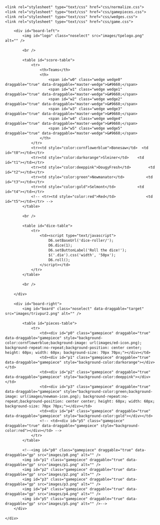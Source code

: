 <!DOCTYPE html>
<html lang="en">
<head>
    <meta charset="UTF-8">
    <title>Expendables Trivial Pursuit</title>

    <link rel="stylesheet" type="text/css" href="css/normalize.css">
    <link rel="stylesheet" type="text/css" href="css/gamepieces.css">
    <link rel="stylesheet" type="text/css" href="css/wedges.css">
    <link rel="stylesheet" type="text/css" href="css/game.css">

</head>
<body>
  <div id="window-container">
    <div id="game-container">

        <div id="board-left">
            <img id="logo" class="noselect" src="images/tpelogo.png" alt="" />

            <br />

            <table id="score-table">
                <tr>
                    <th>Teams</th>
                    <th>
                        <span id="w0" class="wedge wedge0" draggable="true" data-draggable="master-wedge">&#9660;</span>
                        <span id="w1" class="wedge wedge1" draggable="true" data-draggable="master-wedge">&#9660;</span>
                        <span id="w2" class="wedge wedge2" draggable="true" data-draggable="master-wedge">&#9660;</span>
                        <span id="w3" class="wedge wedge3" draggable="true" data-draggable="master-wedge">&#9660;</span>
                        <span id="w4" class="wedge wedge4" draggable="true" data-draggable="master-wedge">&#9660;</span>
                        <span id="w5" class="wedge wedge5" draggable="true" data-draggable="master-wedge">&#9660;</span>
                    </th>
                </tr>
                <tr><td style="color:cornflowerblue">Bonesaw</td>  <td id="t0"></td></tr>
                <tr><td style="color:darkorange">Sleiner</td>    <td id="t1"></td></tr>
                <tr><td style="color:deeppink">DougyFresh</td>        <td id="t2"></td></tr>
                <tr><td style="color:green">Newmanator</td>          <td id="t3"></td></tr>
                <tr><td style="color:gold">Selmont</td>          <td id="t4"></td></tr>
                <!-- <tr><td style="color:red">Red</td>              <td id="t5"></td></tr> -->
            </table>

            <br />

            <table id="dice-table">
                <tr>
                    <td><script type="text/javascript">
                        D6.setBaseUrl('dice-roller/');
                        D6.dice(1);
                        D6.setButtonLabel('Roll the dice!');
                        $('.die').css('width', '50px');
                        D6.roll();
                    </script></td>
                </tr>
            </table>

            <br />

        </div>

        <div id="board-right">
            <img id="board" class="noselect" data-draggable="target" src="images/trivpur2.png" alt="" />

            <table id="pieces-table">
                <tr>
                    <td><div id="p0" class="gamepiece" draggable="true" data-draggable="gamepiece" style="background-color:cornflowerblue;background-image: url(images/ed-icon.png); background-repeat:no-repeat;background-position: center center; height: 60px; width: 60px; background-size: 70px 70px;"></div></td>
                    <td><div id="p1" class="gamepiece" draggable="true" data-draggable="gamepiece" style="background-color:darkorange"></div></td>
                    <td><div id="p2" class="gamepiece" draggable="true" data-draggable="gamepiece" style="background-color:deeppink"></div></td>
                    <td><div id="p3" class="gamepiece" draggable="true" data-draggable="gamepiece" style="background-color:green;background-image: url(images/newman-icon.png); background-repeat:no-repeat;background-position: center center; height: 60px; width: 60px; background-size: 70px 70px;"></div></td>
                    <td><div id="p4" class="gamepiece" draggable="true" data-draggable="gamepiece" style="background-color:gold"></div></td>
                    <!-- <td><div id="p5" class="gamepiece" draggable="true" data-draggable="gamepiece" style="background-color:red"></div></td> -->
                </tr>
            </table>

            <!--<img id="p0" class="gamepiece" draggable="true" data-draggable="gp" src="images/p0.png" alt="" />
            <img id="p1" class="gamepiece" draggable="true" data-draggable="gp" src="images/p1.png" alt="" />
            <img id="p2" class="gamepiece" draggable="true" data-draggable="gp" src="images/p2.png" alt="" />
            <img id="p3" class="gamepiece" draggable="true" data-draggable="gp" src="images/p3.png" alt="" />
            <img id="p4" class="gamepiece" draggable="true" data-draggable="gp" src="images/p4.png" alt="" />
            <img id="p5" class="gamepiece" draggable="true" data-draggable="gp" src="images/p5.png" alt="" />-->
        </div>

    </div>
  </div>

  <script type="text/javascript" src="scripts/jquery-2.1.4.min.js"></script>
  <script type="text/javascript" src="scripts/gamescripts.js"></script>
  <script type='text/javascript' src='dice-roller/d6.js'></script>

</body>
</html>
